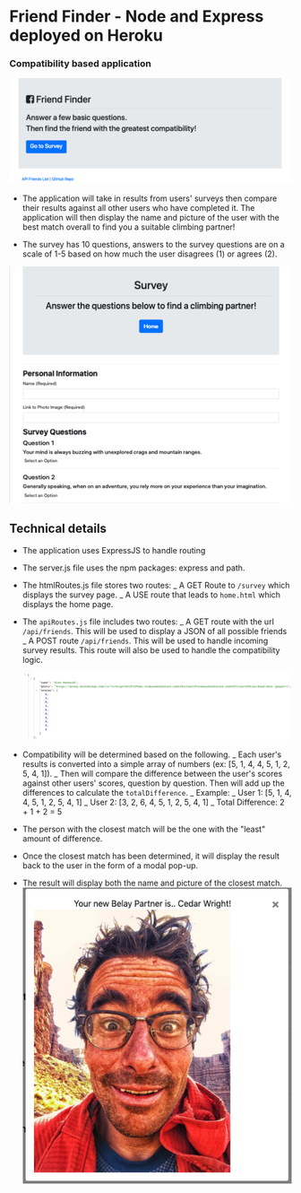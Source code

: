 # Friend Finder - Node and Express deployed on Heroku

### Compatibility based application

![Home](./app/public/img/homePage.png)

-   The application will take in results from users' surveys then compare their results against all other users who have completed it. The application will then display the name and picture of the user with the best match overall to find you a suitable climbing partner!

*   The survey has 10 questions, answers to the survey questions are on a scale of 1-5 based on how much the user disagrees (1) or agrees (2).

![survey](./app/public/img/surveyForm.png)

## Technical details

-   The application uses ExpressJS to handle routing
-   The server.js file uses the npm packages: express and path.

-   The htmlRoutes.js file stores two routes:
    _ A GET Route to `/survey` which displays the survey page.
    _ A USE route that leads to `home.html` which displays the home page.

-   The `apiRoutes.js` file includes two routes:
    _ A GET route with the url `/api/friends`. This will be used to display a JSON of all possible friends
    _ A POST route `/api/friends`. This will be used to handle incoming survey results. This route will also be used to handle the compatibility logic.

    ![API](./app/public/img/API.png)

*   Compatibility will be determined based on the following.
    _ Each user's results is converted into a simple array of numbers (ex: [5, 1, 4, 4, 5, 1, 2, 5, 4, 1]).
    _ Then will compare the difference between the user's scores against other users' scores, question by question. Then will add up the differences to calculate the `totalDifference`.
    _ Example:
    _ User 1: [5, 1, 4, 4, 5, 1, 2, 5, 4, 1]
    _ User 2: [3, 2, 6, 4, 5, 1, 2, 5, 4, 1]
    _ Total Difference: 2 + 1 + 2 = 5

*   The person with the closest match will be the one with the "least" amount of difference.

*   Once the closest match has been determined, it will display the result back to the user in the form of a modal pop-up.

-   The result will display both the name and picture of the closest match.
    ![Partner](./app/public/img/yourPartner.png)
